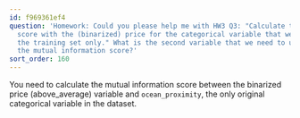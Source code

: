 ```yaml
---
id: f969361ef4
question: 'Homework: Could you please help me with HW3 Q3: "Calculate the mutual information
  score with the (binarized) price for the categorical variable that we have. Use
  the training set only." What is the second variable that we need to use to calculate
  the mutual information score?'
sort_order: 160
---
```


You need to calculate the mutual information score between the binarized price (above_average) variable and `ocean_proximity`, the only original categorical variable in the dataset.